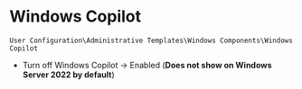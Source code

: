# Windows Copilot

`User Configuration\Administrative Templates\Windows Components\Windows Copilot`

- Turn off Windows Copilot -> Enabled (**Does not show on Windows Server 2022 by default**)